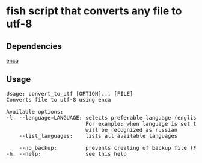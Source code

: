 # fish script that converts any file to utf-8

## Dependencies

[enca](https://github.com/nijel/enca)

## Usage

<pre>
Usage: convert_to_utf [OPTION]... [FILE]
Converts file to utf-8 using enca

Available options: 
-l, --language=LANGUAGE: selects preferable language (english, chinese, etc).
                         For example: when language is set to russian any 8 bit encoding
                         will be recognized as russian 
    --list_languages:    lists all available languages 

    --no_backup:         prevents creating of backup file (FILE.bak)
-h, --help:              see this help
</pre>
